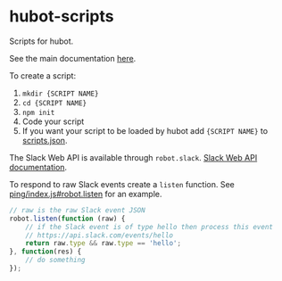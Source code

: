 # hubot-scripts

Scripts for hubot.

See the main documentation [here](https://hubot.github.com/docs/scripting/).

To create a script:
1. `mkdir {SCRIPT NAME}`
2. `cd {SCRIPT NAME}`
3. `npm init`
4. Code your script
5. If you want your script to be loaded by hubot add `{SCRIPT NAME}` to [scripts.json](scripts.json).

The Slack Web API is available through `robot.slack`. [Slack Web API documentation](https://slack.dev/node-slack-sdk/web-api).

To respond to raw Slack events create a `listen` function. See [ping/index.js#robot.listen](ping/index.js) for an example.

```javascript
// raw is the raw Slack event JSON
robot.listen(function (raw) {
    // if the Slack event is of type hello then process this event
    // https://api.slack.com/events/hello
    return raw.type && raw.type == 'hello';
}, function(res) {
    // do something
});
```

